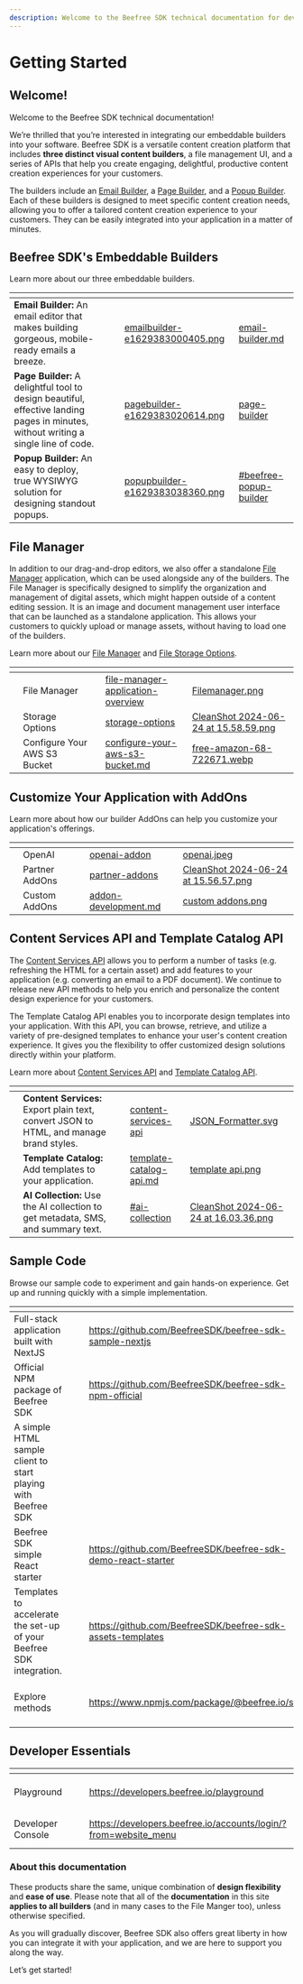 ```yaml
---
description: Welcome to the Beefree SDK technical documentation for developers!
---
```


# Getting Started

## Welcome! <a href="#welcome" id="welcome"></a>

Welcome to the Beefree SDK technical documentation!

We’re thrilled that you’re interested in integrating our embeddable builders into your software. Beefree SDK is a versatile content creation platform that includes **three distinct visual content builders**, a file management UI, and a series of APIs that help you create engaging, delightful, productive content creation experiences for your customers.

The builders include an [Email Builder](email-builder.md), a [Page Builder](page-builder/), and a [Popup Builder](popup-builder/). Each of these builders is designed to meet specific content creation needs, allowing you to offer a tailored content creation experience to your customers. They can be easily integrated into your application in a matter of minutes.

## Beefree SDK's Embeddable Builders <a href="#welcome" id="welcome"></a>

Learn more about our three embeddable builders.

<table data-view="cards"><thead><tr><th></th><th></th><th></th><th data-hidden data-card-cover data-type="files"></th><th data-hidden data-card-target data-type="content-ref"></th></tr></thead><tbody><tr><td><strong>Email Builder:</strong> An email editor that makes building gorgeous, mobile-ready emails a breeze.</td><td></td><td></td><td><a href=".gitbook/assets/emailbuilder-e1629383000405.png">emailbuilder-e1629383000405.png</a></td><td><a href="email-builder.md">email-builder.md</a></td></tr><tr><td><strong>Page Builder:</strong> A delightful tool to design beautiful, effective landing pages in minutes, without writing a single line of code.</td><td></td><td></td><td><a href=".gitbook/assets/pagebuilder-e1629383020614.png">pagebuilder-e1629383020614.png</a></td><td><a href="page-builder/">page-builder</a></td></tr><tr><td><strong>Popup Builder:</strong> An easy to deploy, true WYSIWYG solution for designing standout popups.</td><td></td><td></td><td><a href=".gitbook/assets/popupbuilder-e1629383038360.png">popupbuilder-e1629383038360.png</a></td><td><a href="./#beefree-popup-builder">#beefree-popup-builder</a></td></tr></tbody></table>

## File Manager

In addition to our drag-and-drop editors, we also offer a standalone [File Manager](file-manager-application-overview/) application, which can be used alongside any of the builders. The File Manager is specifically designed to simplify the organization and management of digital assets, which might happen outside of a content editing session. It is an image and document management user interface that can be launched as a standalone application. This allows your customers to quickly upload or manage assets, without having to load one of the builders.

Learn more about our [File Manager](file-manager-application-overview/) and [File Storage Options](server-side-options/storage-options/).

<table data-view="cards"><thead><tr><th></th><th></th><th></th><th data-hidden data-card-target data-type="content-ref"></th><th data-hidden data-card-cover data-type="files"></th></tr></thead><tbody><tr><td></td><td>File Manager</td><td></td><td><a href="file-manager-application-overview/">file-manager-application-overview</a></td><td><a href=".gitbook/assets/Filemanager.png">Filemanager.png</a></td></tr><tr><td></td><td>Storage Options</td><td></td><td><a href="server-side-options/storage-options/">storage-options</a></td><td><a href=".gitbook/assets/CleanShot 2024-06-24 at 15.58.59.png">CleanShot 2024-06-24 at 15.58.59.png</a></td></tr><tr><td></td><td>Configure Your AWS S3 Bucket</td><td></td><td><a href="server-side-options/storage-options/configure-your-aws-s3-bucket.md">configure-your-aws-s3-bucket.md</a></td><td><a href=".gitbook/assets/free-amazon-68-722671.webp">free-amazon-68-722671.webp</a></td></tr></tbody></table>

## Customize Your Application with AddOns <a href="#welcome" id="welcome"></a>

Learn more about how our builder AddOns can help you customize your application's offerings.

<table data-view="cards"><thead><tr><th></th><th></th><th></th><th data-hidden data-card-target data-type="content-ref"></th><th data-hidden data-card-cover data-type="files"></th></tr></thead><tbody><tr><td></td><td>OpenAI</td><td></td><td><a href="addons/partner-addons/openai-addon/">openai-addon</a></td><td><a href=".gitbook/assets/openai.jpeg">openai.jpeg</a></td></tr><tr><td></td><td>Partner AddOns</td><td></td><td><a href="addons/partner-addons/">partner-addons</a></td><td><a href=".gitbook/assets/CleanShot 2024-06-24 at 15.56.57.png">CleanShot 2024-06-24 at 15.56.57.png</a></td></tr><tr><td></td><td>Custom AddOns</td><td></td><td><a href="addons/custom-addons/addon-development.md">addon-development.md</a></td><td><a href=".gitbook/assets/custom addons.png">custom addons.png</a></td></tr></tbody></table>

## Content Services API and Template Catalog API <a href="#welcome" id="welcome"></a>

The [Content Services API](content-services-api/) allows you to perform a number of tasks (e.g. refreshing the HTML for a certain asset) and add features to your application (e.g. converting an email to a PDF document). We continue to release new API methods to help you enrich and personalize the content design experience for your customers.

The Template Catalog API enables you to incorporate design templates into your application. With this API, you can browse, retrieve, and utilize a variety of pre-designed templates to enhance your user's content creation experience. It gives you the flexibility to offer customized design solutions directly within your platform.

Learn more about [Content Services API](content-services-api/) and [Template Catalog API](template-catalog-api.md).

<table data-view="cards"><thead><tr><th></th><th></th><th></th><th data-hidden data-card-target data-type="content-ref"></th><th data-hidden data-card-cover data-type="files"></th></tr></thead><tbody><tr><td></td><td><strong>Content Services:</strong> Export plain text, convert JSON to HTML, and manage brand styles.</td><td></td><td><a href="content-services-api/">content-services-api</a></td><td><a href=".gitbook/assets/JSON_Formatter.svg">JSON_Formatter.svg</a></td></tr><tr><td></td><td><strong>Template Catalog:</strong> Add templates to your application.</td><td></td><td><a href="template-catalog-api.md">template-catalog-api.md</a></td><td><a href=".gitbook/assets/template api.png">template api.png</a></td></tr><tr><td></td><td><strong>AI Collection:</strong> Use the AI collection to get metadata, SMS, and summary text.</td><td></td><td><a href="content-services-api/content-services-api-reference.md#ai-collection">#ai-collection</a></td><td><a href=".gitbook/assets/CleanShot 2024-06-24 at 16.03.36.png">CleanShot 2024-06-24 at 16.03.36.png</a></td></tr></tbody></table>

## Sample Code <a href="#about-this-documentation" id="about-this-documentation"></a>

Browse our sample code to experiment and gain hands-on experience. Get up and running quickly with a simple implementation.

<table data-view="cards"><thead><tr><th></th><th></th><th></th><th data-hidden data-card-target data-type="content-ref"></th><th data-hidden data-card-cover data-type="files"></th></tr></thead><tbody><tr><td>Full-stack application built with NextJS</td><td></td><td></td><td><a href="https://github.com/BeefreeSDK/beefree-sdk-sample-nextjs">https://github.com/BeefreeSDK/beefree-sdk-sample-nextjs</a></td><td><a href=".gitbook/assets/Nextjs-logo.svg">Nextjs-logo.svg</a></td></tr><tr><td>Official NPM package of Beefree SDK</td><td></td><td></td><td><a href="https://github.com/BeefreeSDK/beefree-sdk-npm-official">https://github.com/BeefreeSDK/beefree-sdk-npm-official</a></td><td><a href=".gitbook/assets/npm.png">npm.png</a></td></tr><tr><td>A simple HTML sample client to start playing with Beefree SDK</td><td></td><td></td><td></td><td><a href=".gitbook/assets/code.png">code.png</a></td></tr><tr><td>Beefree SDK simple React starter</td><td></td><td></td><td><a href="https://github.com/BeefreeSDK/beefree-sdk-demo-react-starter">https://github.com/BeefreeSDK/beefree-sdk-demo-react-starter</a></td><td><a href=".gitbook/assets/react.png">react.png</a></td></tr><tr><td>Templates to accelerate the set-up of your Beefree SDK integration.</td><td></td><td></td><td><a href="https://github.com/BeefreeSDK/beefree-sdk-assets-templates">https://github.com/BeefreeSDK/beefree-sdk-assets-templates</a></td><td><a href=".gitbook/assets/CleanShot 2024-06-24 at 16.11.22.png">CleanShot 2024-06-24 at 16.11.22.png</a></td></tr><tr><td>Explore methods</td><td></td><td></td><td><a href="https://www.npmjs.com/package/@beefree.io/sdk">https://www.npmjs.com/package/@beefree.io/sdk</a></td><td><a href=".gitbook/assets/CleanShot 2024-06-24 at 16.12.37.png">CleanShot 2024-06-24 at 16.12.37.png</a></td></tr></tbody></table>

## Developer Essentials <a href="#about-this-documentation" id="about-this-documentation"></a>

<table data-view="cards"><thead><tr><th></th><th></th><th></th><th data-hidden data-card-target data-type="content-ref"></th><th data-hidden data-card-cover data-type="files"></th></tr></thead><tbody><tr><td>Playground</td><td></td><td></td><td><a href="https://developers.beefree.io/playground">https://developers.beefree.io/playground</a></td><td><a href=".gitbook/assets/CleanShot 2024-06-24 at 16.05.20.png">CleanShot 2024-06-24 at 16.05.20.png</a></td></tr><tr><td>Developer Console</td><td></td><td></td><td><a href="https://developers.beefree.io/accounts/login/?from=website_menu">https://developers.beefree.io/accounts/login/?from=website_menu</a></td><td><a href=".gitbook/assets/CleanShot 2024-06-24 at 16.04.38@2x.png">CleanShot 2024-06-24 at 16.04.38@2x.png</a></td></tr></tbody></table>

### About this documentation <a href="#about-this-documentation" id="about-this-documentation"></a>

These products share the same, unique combination of **design flexibility** and **ease of use**. Please note that all of the **documentation** in this site **applies to all builders** (and in many cases to the File Manger too), unless otherwise specified.

As you will gradually discover, Beefree SDK also offers great liberty in how you can integrate it with your application, and we are here to support you along the way.

Let’s get started!
